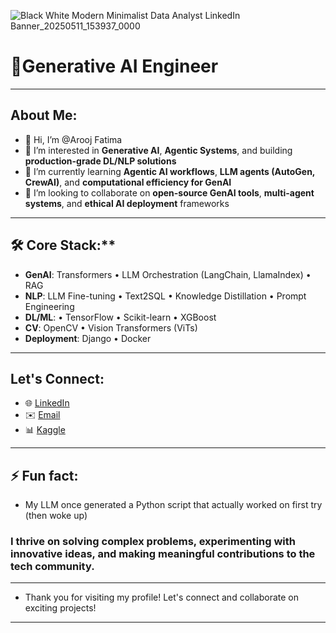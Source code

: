 ![Black   White Modern Minimalist Data Analyst LinkedIn Banner_20250511_153937_0000](https://github.com/user-attachments/assets/d170707a-a3ae-4000-b279-b0b40d7b7e00)

# 🌟Generative AI Engineer 
---

## About Me:
- 👋 Hi, I’m @Arooj Fatima 
- 👀 I’m interested in **Generative AI**, **Agentic Systems**, and building **production-grade DL/NLP solutions**  
- 🌱 I’m currently learning **Agentic AI workflows**, **LLM agents (AutoGen, CrewAI)**, and **computational efficiency for GenAI**  
- 💞️ I’m looking to collaborate on **open-source GenAI tools**, **multi-agent systems**, and **ethical AI deployment** frameworks  
---

## 🛠 Core Stack:**  
- **GenAI**: Transformers • LLM Orchestration (LangChain, LlamaIndex) • RAG  
- **NLP**: LLM Fine-tuning • Text2SQL • Knowledge Distillation • Prompt Engineering  
- **DL/ML**: • TensorFlow • Scikit-learn • XGBoost  
- **CV**: OpenCV • Vision Transformers (ViTs)  
- **Deployment**: Django • Docker
---

## Let's Connect:
- 🌐 [LinkedIn](https://www.linkedin.com/in/arooj-fatima-04026b255?utm_source=share&utm_campaign=share_via&utm_content=profile&utm_medium=android_app)
- ✉️ [Email](ai.engineer360@gmail.com)
- 📊 [Kaggle](https://www.kaggle.com/ai360engineer)
---

## ⚡ Fun fact: 
- My LLM once generated a Python script that actually worked on first try (then woke up)  
### I thrive on solving complex problems, experimenting with innovative ideas, and making meaningful contributions to the tech community.
---

- Thank you for visiting my profile! Let's connect and collaborate on exciting projects!
---
